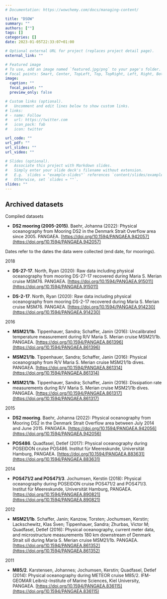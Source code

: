 ```yaml
---
# Documentation: https://wowchemy.com/docs/managing-content/

title: "DSOW"
summary: ""
authors: [""]
tags: []
categories: []
date: 2023-01-05T22:33:07+01:00

# Optional external URL for project (replaces project detail page).
external_link: ""

# Featured image
# To use, add an image named `featured.jpg/png` to your page's folder.
# Focal points: Smart, Center, TopLeft, Top, TopRight, Left, Right, BottomLeft, Bottom, BottomRight.
image:
  caption: ""
  focal_point: ""
  preview_only: false

# Custom links (optional).
#   Uncomment and edit lines below to show custom links.
# links:
# - name: Follow
#   url: https://twitter.com
#   icon_pack: fab
#   icon: twitter

url_code: ""
url_pdf: ""
url_slides: ""
url_video: ""

# Slides (optional).
#   Associate this project with Markdown slides.
#   Simply enter your slide deck's filename without extension.
#   E.g. `slides = "example-slides"` references `content/slides/example-slides.md`.
#   Otherwise, set `slides = ""`.
slides: ""
---
```



## Archived datasets

Compiled datasets
- **DS2 mooring (2005-2015)**. 
	Baehr, Johanna (2022): Physical oceanography from Mooring DS2 in the Denmark Strait Overflow area since 2005. PANGAEA. [https://doi.org/10.1594/PANGAEA.942057](https://doi.org/10.1594/PANGAEA.942057)



Dates refer to the dates the data were collected (end date, for moorings).

2018

- **DS-27-17**.
	North, Ryan (2020): Raw data including physical oceanography from mooring DS-27-17 recovered during Maria S. Merian cruise MSM76. PANGAEA. [https://doi.org/10.1594/PANGAEA.915011](https://doi.org/10.1594/PANGAEA.915011)

- **DS-2-17**.
	North, Ryan (2020): Raw data including physical oceanography from mooring DS-2-17 recovered during Maria S. Merian cruise MSM76. PANGAEA. [https://doi.org/10.1594/PANGAEA.914230](https://doi.org/10.1594/PANGAEA.914230)

2016

- **MSM21/1b**.
	Tippenhauer, Sandra; Schaffer, Janin (2016): Uncalibrated temperature measurement during R/V Maria S. Merian cruise MSM21/1b. PANGAEA. [https://doi.org/10.1594/PANGAEA.861396](https://doi.org/10.1594/PANGAEA.861396)

- **MSM21/1b**.
	Tippenhauer, Sandra; Schaffer, Janin (2016): Physical oceanography from R/V Maria S. Merian cruise MSM21/1b dives. PANGAEA. [https://doi.org/10.1594/PANGAEA.861314](https://doi.org/10.1594/PANGAEA.861314)

- **MSM21/1b**.
	Tippenhauer, Sandra; Schaffer, Janin (2016): Dissipation rate measurements during R/V Maria S. Merian cruise MSM21/1b dives. PANGAEA. [https://doi.org/10.1594/PANGAEA.861317](https://doi.org/10.1594/PANGAEA.861317)

2015

- **DS2 mooring**.
	Baehr, Johanna (2022): Physical oceanography from Mooring DS2 in the Denmark Strait Overflow area between July 2014 and June 2015. PANGAEA. [https://doi.org/10.1594/PANGAEA.942056](https://doi.org/10.1594/PANGAEA.942056)


- **POS486**.
	Quadfasel, Detlef (2017): Physical oceanography during POSEIDON cruise POS486. Institut für Meereskunde, Universität Hamburg, PANGAEA. [https://doi.org/10.1594/PANGAEA.883631](https://doi.org/10.1594/PANGAEA.883631)
	
2014

- **POS471/2 and POS471/3**.
	 Jochumsen, Kerstin (2018): Physical oceanography during POSEIDON cruise POS471/2 and POS471/3. Institut für Meereskunde, Universität Hamburg, PANGAEA. [https://doi.org/10.1594/PANGAEA.890821](https://doi.org/10.1594/PANGAEA.890821)

2012

- **MSM21/1b**.
	Schaffer, Janin; Kanzow, Torsten; Jochumsen, Kerstin; Lackschewitz, Klas Sven; Tippenhauer, Sandra; Zhurbas, Victor M; Quadfasel, Detlef (2016): Physical oceanography, current meter data, and microstructure measurements 180 km downstream of Denmark Strait sill during Maria S. Merian cruise MSM21/1b. PANGAEA. [https://doi.org/10.1594/PANGAEA.861352](https://doi.org/10.1594/PANGAEA.861352)

2011

- **M85/2**.
	Karstensen, Johannes; Jochumsen, Kerstin; Quadfasel, Detlef (2014): Physical oceanography during METEOR cruise M85/2. IFM-GEOMAR Leibniz-Institute of Marine Sciences, Kiel University, PANGAEA. [https://doi.org/10.1594/PANGAEA.836115](https://doi.org/10.1594/PANGAEA.836115)


